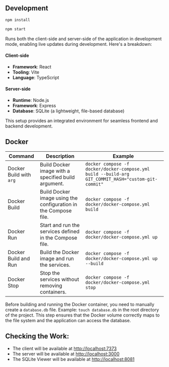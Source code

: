 ## Development
```bash
npm install
```
```bash
npm start
```
Runs both the client-side and server-side of the application in development mode, enabling live updates during development. Here's a breakdown:

#### Client-side
- **Framework**: React  
- **Tooling**: Vite
- **Language**: TypeScript  

#### Server-side
- **Runtime**: Node.js  
- **Framework**: Express
- **Database**: SQLite (a lightweight, file-based database)  

This setup provides an integrated environment for seamless frontend and backend development.

## Docker  

| Command                          | Description                                                     | Example                                                                                             |
|----------------------------------|-----------------------------------------------------------------|-----------------------------------------------------------------------------------------------------|
| Docker Build with `arg`          | Build Docker image with a specified build argument.             | `docker compose -f docker/docker-compose.yml build --build-arg GIT_COMMIT_HASH="custom-git-commit"` |
| Docker Build                     | Build Docker image using the configuration in the Compose file. | `docker compose -f docker/docker-compose.yml build`                                                 |
| Docker Run                       | Start and run the services defined in the Compose file.         | `docker compose -f docker/docker-compose.yml up`                                                    |
| Docker Build and Run             | Build the Docker image and run the services.                    | `docker compose -f docker/docker-compose.yml up --build`                                            |
| Docker Stop                      | Stop the services without removing containers.                  | `docker compose -f docker/docker-compose.yml stop`                                                  |


Before building and running the Docker container, you need to manually create a `database.db` file. 
Example: `touch database.db` in the root directory of the project.
This step ensures that the Docker volume correctly maps to the file system and the application can access the database.


## Checking the Work:

- The client will be available at [http://localhost:7373](http://localhost:7373)  
- The server will be available at [http://localhost:3000](http://localhost:3000)
- The SQLite Viewer will be available at [http://localhost:8081](http://localhost:8081)
